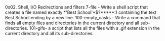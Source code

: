 0x02. Shell, I/O Redirections and filters
7-file - Write a shell script that creates a file named exactly \*\'Best School\'\*$\?\*\*\*\*\*:) containing the text Best School ending by a new line.
100-empty_casks - Write a command that finds all empty files and directories in the current directory and all sub-directories.
101-gifs- a script that lists all the files with a .gif extension in the current directory and all its sub-directories.
